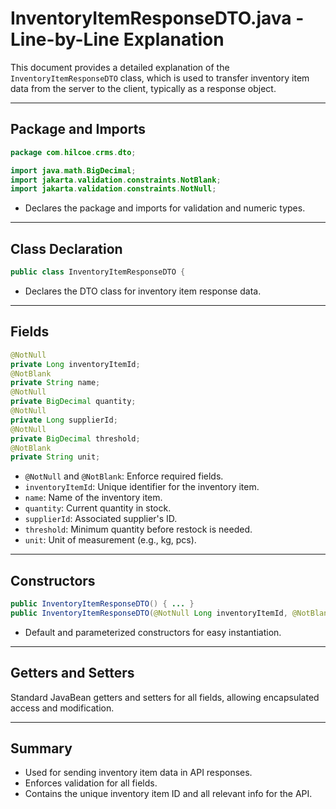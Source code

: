 # InventoryItemResponseDTO.java - Line-by-Line Explanation

This document provides a detailed explanation of the `InventoryItemResponseDTO` class, which is used to transfer inventory item data from the server to the client, typically as a response object.

---

## Package and Imports

```java
package com.hilcoe.crms.dto;

import java.math.BigDecimal;
import jakarta.validation.constraints.NotBlank;
import jakarta.validation.constraints.NotNull;
```
- Declares the package and imports for validation and numeric types.

---

## Class Declaration

```java
public class InventoryItemResponseDTO {
```
- Declares the DTO class for inventory item response data.

---

## Fields

```java
@NotNull
private Long inventoryItemId;
@NotBlank
private String name;
@NotNull
private BigDecimal quantity;
@NotNull
private Long supplierId;
@NotNull
private BigDecimal threshold;
@NotBlank
private String unit;
```
- `@NotNull` and `@NotBlank`: Enforce required fields.
- `inventoryItemId`: Unique identifier for the inventory item.
- `name`: Name of the inventory item.
- `quantity`: Current quantity in stock.
- `supplierId`: Associated supplier's ID.
- `threshold`: Minimum quantity before restock is needed.
- `unit`: Unit of measurement (e.g., kg, pcs).

---

## Constructors

```java
public InventoryItemResponseDTO() { ... }
public InventoryItemResponseDTO(@NotNull Long inventoryItemId, @NotBlank String name, @NotBlank String unit, @NotNull BigDecimal quantity, @NotNull BigDecimal threshold, @NotNull Long supplierId) { ... }
```
- Default and parameterized constructors for easy instantiation.

---

## Getters and Setters

Standard JavaBean getters and setters for all fields, allowing encapsulated access and modification.

---

## Summary
- Used for sending inventory item data in API responses.
- Enforces validation for all fields.
- Contains the unique inventory item ID and all relevant info for the API.
